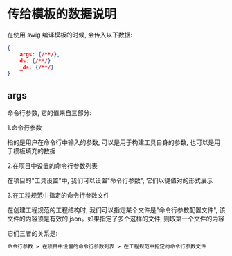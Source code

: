 # 传给模板的数据说明
在使用 swig 编译模板的时候, 会传入以下数据:

```json
{
    args: {/**/},
    ds: {/**/}
    _ds: {/**/}
}
```

## args
命令行参数, 它的值来自三部分:

1.命令行参数

指的是用户在命令行中输入的参数, 可以是用于构建工具自身的参数, 也可以是用于模板填充的数据

2.在项目中设置的命令行参数列表

在项目的"工具设置"中, 我们可以设置"命令行参数", 它们以键值对的形式展示

3.在工程规范中指定的命令行参数文件

在创建工程规范的工程结构时, 我们可以指定某个文件是"命令行参数配置文件", 该文件的内容须是有效的 json。如果指定了多个这样的文件, 则取第一个文件的内容

它们三者的关系是:

```html
命令行参数 > 在项目中设置的命令行参数列表 > 在工程规范中指定的命令行参数文件
```


